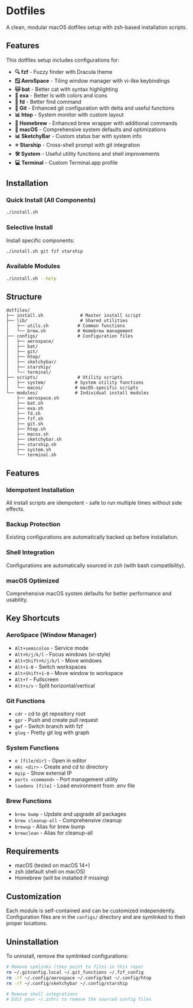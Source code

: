 # Dotfiles

A clean, modular macOS dotfiles setup with zsh-based installation scripts.

## Features

This dotfiles setup includes configurations for:

- **🔍 fzf** - Fuzzy finder with Dracula theme
- **🪟 AeroSpace** - Tiling window manager with vi-like keybindings  
- **🐱 bat** - Better cat with syntax highlighting
- **📁 exa** - Better ls with colors and icons
- **🔎 fd** - Better find command
- **📝 Git** - Enhanced git configuration with delta and useful functions
- **📊 htop** - System monitor with custom layout
- **🍺 Homebrew** - Enhanced brew wrapper with additional commands
- **🍎 macOS** - Comprehensive system defaults and optimizations
- **📊 SketchyBar** - Custom status bar with system info
- **⭐ Starship** - Cross-shell prompt with git integration
- **🛠 System** - Useful utility functions and shell improvements
- **💻 Terminal** - Custom Terminal.app profile

## Installation

### Quick Install (All Components)

```bash
./install.sh
```

### Selective Install

Install specific components:

```bash
./install.sh git fzf starship
```

### Available Modules

```bash
./install.sh --help
```

## Structure

```
dotfiles/
├── install.sh              # Master install script
├── lib/                    # Shared utilities
│   ├── utils.sh           # Common functions
│   └── brew.sh            # Homebrew management
├── configs/               # Configuration files
│   ├── aerospace/
│   ├── bat/
│   ├── git/
│   ├── htop/
│   ├── sketchybar/
│   ├── starship/
│   └── terminal/
├── scripts/               # Utility scripts
│   ├── system/           # System utility functions
│   └── macos/            # macOS-specific scripts
└── modules/              # Individual install modules
    ├── aerospace.sh
    ├── bat.sh
    ├── exa.sh
    ├── fd.sh
    ├── fzf.sh
    ├── git.sh
    ├── htop.sh
    ├── macos.sh
    ├── sketchybar.sh
    ├── starship.sh
    ├── system.sh
    └── terminal.sh
```

## Features

### Idempotent Installation
All install scripts are idempotent - safe to run multiple times without side effects.

### Backup Protection
Existing configurations are automatically backed up before installation.

### Shell Integration
Configurations are automatically sourced in zsh (with bash compatibility).

### macOS Optimized
Comprehensive macOS system defaults for better performance and usability.

## Key Shortcuts

### AeroSpace (Window Manager)
- `Alt+semicolon` - Service mode
- `Alt+h/j/k/l` - Focus windows (vi-style)
- `Alt+Shift+h/j/k/l` - Move windows
- `Alt+1-0` - Switch workspaces
- `Alt+Shift+1-0` - Move window to workspace
- `Alt+f` - Fullscreen
- `Alt+s/v` - Split horizontal/vertical

### Git Functions
- `cdr` - cd to git repository root
- `gpr` - Push and create pull request
- `gwf` - Switch branch with fzf
- `glog` - Pretty git log with graph

### System Functions
- `e [file/dir]` - Open in editor
- `mkc <dir>` - Create and cd to directory
- `myip` - Show external IP
- `ports <command>` - Port management utility
- `loadenv [file]` - Load environment from .env file

### Brew Functions
- `brew bump` - Update and upgrade all packages
- `brew cleanup-all` - Comprehensive cleanup
- `brewup` - Alias for brew bump
- `brewclean` - Alias for cleanup-all

## Requirements

- macOS (tested on macOS 14+)
- zsh (default shell on macOS)
- Homebrew (will be installed if missing)

## Customization

Each module is self-contained and can be customized independently. Configuration files are in the `configs/` directory and are symlinked to their proper locations.

## Uninstallation

To uninstall, remove the symlinked configurations:

```bash
# Remove symlinks (they point to files in this repo)
rm ~/.gitconfig.local ~/.git_functions ~/.fzf_config
rm -rf ~/.config/aerospace ~/.config/bat ~/.config/htop
rm -rf ~/.config/sketchybar ~/.config/starship

# Remove shell integrations
# Edit your ~/.zshrc to remove the sourced config files
```
